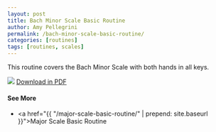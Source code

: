```yaml
---
layout: post
title: Bach Minor Scale Basic Routine
author: Amy Pellegrini
permalink: /bach-minor-scale-basic-routine/
categories: [routines]
tags: [routines, scales]
---
```


This routine covers the Bach Minor Scale with both hands in all keys.

<img src='{{ "/scores/scales/bach-minor/bach-minor-scale-basic-routine/bach-minor-scale-basic-routine.svg" | prepend: site.baseurl }}'>
<a href='{{ "/scores/scales/bach-minor/bach-minor-scale-basic-routine/bach-minor-scale-basic-routine.pdf" | prepend: site.baseurl }}' target="_blank">Download in PDF</a>

#### See More

- <a href="{{ "/major-scale-basic-routine/" | prepend: site.baseurl }}">Major Scale Basic Routine</a>
